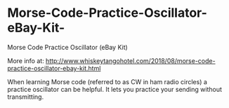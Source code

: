 # Morse-Code-Practice-Oscillator-eBay-Kit-
Morse Code Practice Oscillator (eBay Kit) 

More info at: http://www.whiskeytangohotel.com/2018/08/morse-code-practice-oscillator-ebay-kit.html

When learning Morse code (referred to as CW in ham radio circles) a practice oscillator can be helpful.  It lets you practice your sending without transmitting.
